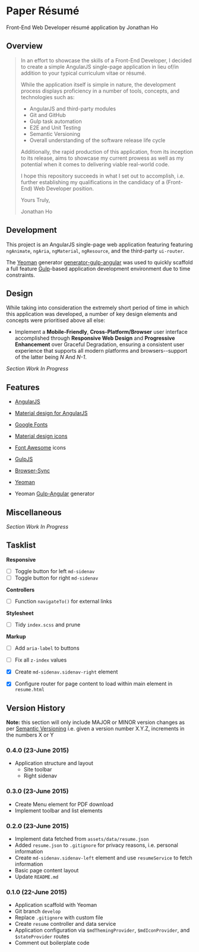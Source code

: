 # Paper Résumé

Front-End Web Developer résumé application by Jonathan Ho

## Overview

> In an effort to showcase the skills of a Front-End Developer, I decided to create a simple AngularJS single-page application in lieu of/in addition to your typical curriculum vitae or résumé.  
> 
> While the application itself is simple in nature, the development process displays proficiency in a number of tools, concepts, and technologies such as: 
> 
> * AngularJS and third-party modules
> * Git and GitHub 
> * Gulp task automation
> * E2E and Unit Testing
> * Semantic Versioning
> * Overall understanding of the software release life cycle
> 
> Additionally, the rapid production of this application, from its inception to its release, aims to showcase my current prowess as well as my potential when it comes to delivering viable real-world code.
>
> I hope this repository succeeds in what I set out to accomplish, i.e. further establishing my qualifications in the candidacy of a (Front-End) Web Developer position.
> 
> Yours Truly,
>
> Jonathan Ho


## Development

This project is an AngularJS single-page web application featuring featuring `ngAnimate`, `ngAria`, `ngMaterial`, `ngResource`, and the third-party `ui-router`.  

The [Yeoman](http://yeoman.io) generator [generator-gulp-angular](https://github.com/Swiip/generator-gulp-angular) was used to quickly scaffold a full feature [Gulp](gulpjs.com)-based application development environment due to time constraints.


## Design

While taking into consideration the extremely short period of time in which this application was developed, a number of key design elements and concepts were prioritised above all else:

 * Implement a **Mobile-Friendly**, **Cross-Platform/Browser** user interface accomplished through **Responsive Web Design** and **Progressive Enhancement** over Graceful Degradation, ensuring a consistent user experience that supports all modern platforms and browsers--support of the latter being *N* And *N-1*.


*Section Work In Progress*


## Features

* [AngularJS](https://angularjs.org)
* [Material design for AngularJS](https://material.angularjs.org)

* [Google Fonts](https://www.google.com/fonts)
* [Material design icons](http://google.github.io/material-design-icons/)
* [Font Awesome](https://github.com/FortAwesome/Font-Awesome) icons

* [GulpJS](http://gulpjs.com)
* [Browser-Sync](http://browsersync.io/)
* [Yeoman](http://yeoman.io)
* Yeoman [Gulp-Angular](https://github.com/Swiip/generator-gulp-angular) generator


## Miscellaneous

*Section Work In Progress*


## Tasklist

**Responsive**

 - [ ] Toggle button for left `md-sidenav`
 - [ ] Toggle button for right `md-sidenav`

**Controllers**

 - [ ] Function `navigateTo()` for external links

**Stylesheet**

 - [ ] Tidy `index.scss` and prune

**Markup**

 - [ ] Add `aria-label` to buttons
 - [ ] Fix all `z-index` values
 - [x] Create `md-sidenav.sidenav-right` element
 - [x] Configure router for page content to load within main element in `resume.html`


## Version History

**Note:** this section will only include MAJOR or MINOR version changes as per [Semantic Versioning](http://semver.org) i.e. given a version number X.Y.Z, increments in the numbers X or Y


### 0.4.0 (23-June 2015)

* Application structure and layout
  * Site toolbar
  * Right sidenav

### 0.3.0 (23-June 2015)

* Create Menu element for PDF download
* Implement toolbar and list elements

### 0.2.0 (23-June 2015)

* Implement data fetched from `assets/data/resume.json`
* Added `resume.json` to `.gitignore` for privacy reasons, i.e. personal information
* Create `md-sidenav.sidenav-left` element and use `resumeService` to fetch information
* Basic page content layout
* Update `README.md`

### 0.1.0 (22-June 2015)

* Application scaffold with Yeoman
* Git branch `develop`
* Replace `.gitignore` with custom file
* Create `resume` controller and data service
* Application configuration via `$mdThemingProvider`, `$mdIconProvider`, and `$stateProvider` routes
* Comment out boilerplate code